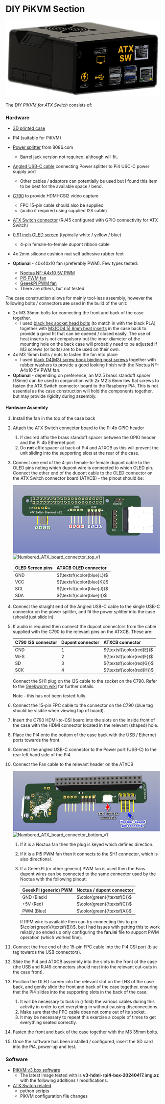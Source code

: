 # DIY PiKVM Section

![](./Images/Latest_DIY_unit_2024-03-25_gimp4.png)

The *DIY PiKVM for ATX Switch* consists of:

### Hardware

- [3D printed case](./Case/README.md)
- Pi4 (suitable for PiKVM)
- [Power splitter](https://www.tindie.com/products/8086net/usb-cpwr-splitter/) from 8086.com
  - Barrel jack version not required, although will fit.

- [Angled USB-C cable](https://www.startech.com/en-gb/cables/r2ccr-15c-usb-cable) connecting Power splitter to Pi4 USC-C power supply port
  - Other cables / adaptors can potentially be used but I found this item to be best for the available space / bend.

- [C790](https://geekworm.com/products/c790) to provide HDMI-CSI2 video capture 
  - FPC 15-pin cable should also be supplied 
  - (audio if required using supplied I2S cable)

- [ATX Switch connector](./ATX_Switch_connector_board_for%20_Pi/README.md) (RJ45 configured with GPIO connectivity for ATX Switch)
- [0.91 inch OLED screen](https://www.aliexpress.com/item/1005005281308478.html?spm=a2g0o.order_detail.order_detail_item.3.49edf19cZxPYT9) (typically white / yellow / blue)
  - 4-pin female-to-female dupont ribbon cable

- 4x 2mm silicone cushion mat self adhesive rubber feet
- **Optional** - 40x40x10 fan (preferably PWM). Few types tested:
  - [Noctua NF-A4x10 5V PWM](https://noctua.at/en/nf-a4x10-pwm)
  - [Pi5 PWM fan](https://thepihut.com/products/4010-cooler-black-fan-for-raspberry-pi-5?variant=42684803907779&currency=GBP&utm_medium=product_sync&utm_source=google&utm_content=sag_organic&utm_campaign=sag_organic&srsltid=AfmBOorqCuIKFX5Ji7Str4vBa_Px1iHJMSYVzqaVvpGrUzGQpmNn1nzhiWo)
  - [GeeekPi PWM fan](https://www.amazon.co.uk/GeeekPi-Raspberry-Adjustable-40x40x10mm-Radiator/dp/B092ZF995F?th=1)
  - There are others, but not tested.


The case construction allows for mainly tool-less assembly, however the following bolts / connectors **are** used in the build of the unit:

- 2x M3 35mm bolts for connecting the front and back of the case together.
  - I used [black hex socket head bolts](https://www.aliexpress.com/item/1005005832717344.html?spm=a2g0o.order_list.order_list_main.139.71011802gTyL6x) (to match in with the black PLA) together with [M3(OD4.5) 6mm heat inserts](https://www.aliexpress.com/item/1005006042691803.html?spm=a2g0o.order_list.order_list_main.22.71011802gTyL6x) in the case back to provide a good fit that can be opened / closed easily. The use of heat inserts is not compulsory but the inner diameter of the mounting hole on the back case will probably need to be adjusted if M3 screws (or bolts) are to be used on their own.
- 4x M3 15mm bolts / nuts to fasten the fan into place
  - I used [black D4(M3) screw book binding post screws](https://www.aliexpress.com/item/32789781458.html?spm=a2g0o.order_list.order_list_main.27.71011802gTyL6x) together with rubber washers to provide a good looking finish with the Noctua NF-A4x10 5V PWM fan.
- **Optional** - depending on preference, an M2.5 brass standoff spacer (18mm) can be used in conjunction with 2x M2.5 6mm low flat screws to fasten the ATX Switch connector board to the Raspberry Pi4. This is not essential as the case construction will hold the components together, but may provide rigidity during assembly.



#### Hardware Assembly

1. Install the fan in the top of the case back

2. Attach the ATX Switch connector board to the Pi 4b GPIO header

   1. If desired affix the brass standoff spacer between the GPIO header and the Pi 4b Ethernet port
   1. Do **not** affix spacer at back of Pi4 and ATXCB as this will prevent the unit sliding into the supporting slots at the rear of the case.

3. Connect one end of the 4-pin female-to-female dupont cable to the OLED pins noting which dupont wire is connected to which OLED pin. Connect the other end of the dupont cable to the OLED connector on the ATX Switch connector board (ATXCB) - the pinout should be:

   ![](./Images/Numbered_ATX_board_connector_top_v1.png)
![Numbered_ATX_board_connector_top_v1](https://github.com/techlobo/ATX_Switch/assets/95144096/f61a0a24-0e74-41f6-8064-fec614adf7e5)


    | OLED Screen pins | ATXCB OLED connector       |
    | ---------------- | -------------------------- |
    | GND              | ${\textsf{\color{blue}L}}$ |
    | VCC              | ${\textsf{\color{blue}K}}$ |
    | SCL              | ${\textsf{\color{blue}J}}$ |
    | SDA              | ${\textsf{\color{blue}I}}$ |

4. Connect the straight end of the Angled USB-C cable to the single USB-C connector on the power splitter, and fit the power splitter into the case (should just slide in).

5. If audio is required then connect the dupont connectors from the cable supplied with the C790 to the relevant pins on the ATXCB. These are:

    | C790 I2S connector | Dupont connector | ATXCB connector           |
    | ------------------ | ---------------- | ------------------------- |
    | GND                | 1                | ${\textsf{\color{red}E}}$ |
    | WFS                | 2                | ${\textsf{\color{red}F}}$ |
    | SD                 | 3                | ${\textsf{\color{red}G}}$ |
    | SCK                | 4                | ${\textsf{\color{red}H}}$ |

    Connect the SH1 plug on the I2S cable to the socket on the C790. Refer to the [Geekworm wiki](https://wiki.geekworm.com/C790) for further details.

    Note - this has not been tested fully.

6. Connect the 15-pin FPC cable to the connector on the C790 (blue tag should be visible when viewing top of board).

7. Insert the C790 HDMI-to-CSI board into the slots on the inside front of the case with the HDMI connector located in the relevant (shaped) hole.

8. Place the Pi4 onto the bottom of the case back with the USB / Ethernet ports towards the front.

9. Connect the angled USB-C connector to the Power port (USB-C) to the rear left hand side of the Pi4.

10. Connect the Fan cable to the relevant header on the ATXCB

    ![](./Images/Numbered_ATX_board_connector_bottom_v1.png)
![Numbered_ATX_board_connector_bottom_v1](https://github.com/techlobo/ATX_Switch/assets/95144096/d209ffb0-7e28-4077-a188-19a049598a3d)

    1. If it is a Noctua fan then the plug is keyed which defines direction.

    2. If it is a Pi5 PWM fan then it connects to the SH1 connector, which is also directional.

    3. If a GeeekPi (or other generic) PWM fan is used then the Fans dupont wires can be connected to the same connector used by the Noctua with the following pinout:

       | GeeekPi (generic) PWM | Noctua / dupont connector   |
       | --------------------- | --------------------------- |
       | GND (Black)           | $\color{green}{\textsf{D}}$ |
       | +5V (Red)             | $\color{green}{\textsf{C}}$ |
       | PWM (Blue)            | $\color{green}{\textsf{A}}$ |

       If RPM wire is available then can try connecting this to pin $\color{green}{\textsf{B}}$​, but I had issues with getting this to work reliably so ended up only configuring the **fan.ini** file to support PWM operation (which worked fine).

11. Connect the free end of the 15-pin FPC cable into the Pi4 CSI port (blue tag towards the USB connectors).

12. Slide the Pi4 and ATXCB assembly into the slots in the front of the case (the USB and RJ45 connectors should nest into the relevant cut-outs in the case front).

13. Position the OLED screen into the relevant slot on the LHS of the case back, and gently slide the front and back of the case together, ensuring that the Pi4 slides into the supporting slots in the back of the case.

     1. It will be necessary to tuck in (/ fold) the various cables during this activity in order to get everything in without causing disconnections.
     2. Make sure that the FPC cable does not come out of its socket.
     3. It may be necessary to repeat this exercise a couple of times to get everything seated correctly.

14. Fasten the front and back of the case together with the M3 35mm bolts.

15. Once the software has been installed / configured, insert the SD card into the Pi4, power-up and test.

     


### Software

- [PiKVM v3 box software](https://files.pikvm.org/images/)
  - The latest image tested with is **v3-hdmi-rpi4-box-20240417.img.xz** with the following additions / modifications.
- [ATX Switch related](./Scripts/README.md)
  - python scripts
  - PiKVM configuration file changes
